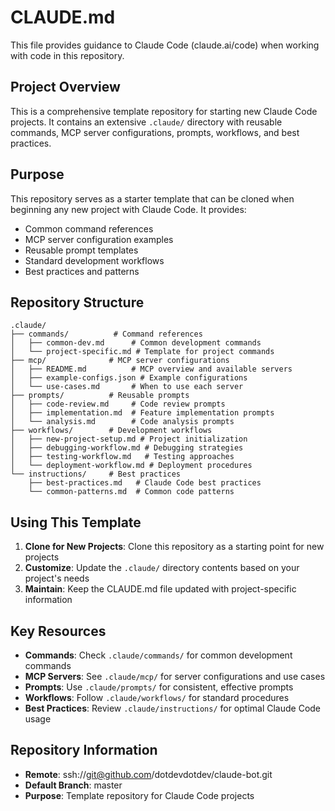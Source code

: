# CLAUDE.md

This file provides guidance to Claude Code (claude.ai/code) when working with code in this repository.

## Project Overview

This is a comprehensive template repository for starting new Claude Code projects. It contains an extensive `.claude/` directory with reusable commands, MCP server configurations, prompts, workflows, and best practices.

## Purpose

This repository serves as a starter template that can be cloned when beginning any new project with Claude Code. It provides:
- Common command references
- MCP server configuration examples
- Reusable prompt templates
- Standard development workflows
- Best practices and patterns

## Repository Structure

```
.claude/
├── commands/          # Command references
│   ├── common-dev.md      # Common development commands
│   └── project-specific.md # Template for project commands
├── mcp/              # MCP server configurations
│   ├── README.md          # MCP overview and available servers
│   ├── example-configs.json # Example configurations
│   └── use-cases.md       # When to use each server
├── prompts/          # Reusable prompts
│   ├── code-review.md     # Code review prompts
│   ├── implementation.md  # Feature implementation prompts
│   └── analysis.md        # Code analysis prompts
├── workflows/        # Development workflows
│   ├── new-project-setup.md # Project initialization
│   ├── debugging-workflow.md # Debugging strategies
│   ├── testing-workflow.md   # Testing approaches
│   └── deployment-workflow.md # Deployment procedures
└── instructions/     # Best practices
    ├── best-practices.md   # Claude Code best practices
    └── common-patterns.md  # Common code patterns
```

## Using This Template

1. **Clone for New Projects**: Clone this repository as a starting point for new projects
2. **Customize**: Update the `.claude/` directory contents based on your project's needs
3. **Maintain**: Keep the CLAUDE.md file updated with project-specific information

## Key Resources

- **Commands**: Check `.claude/commands/` for common development commands
- **MCP Servers**: See `.claude/mcp/` for server configurations and use cases
- **Prompts**: Use `.claude/prompts/` for consistent, effective prompts
- **Workflows**: Follow `.claude/workflows/` for standard procedures
- **Best Practices**: Review `.claude/instructions/` for optimal Claude Code usage

## Repository Information

- **Remote**: ssh://git@github.com/dotdevdotdev/claude-bot.git
- **Default Branch**: master
- **Purpose**: Template repository for Claude Code projects